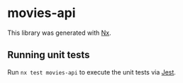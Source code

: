 # movies-api

This library was generated with [Nx](https://nx.dev).

## Running unit tests

Run `nx test movies-api` to execute the unit tests via [Jest](https://jestjs.io).
